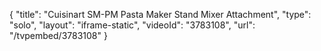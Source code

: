 {
    "title": "Cuisinart SM-PM Pasta Maker Stand Mixer Attachment",
    "type": "solo",
    "layout": "iframe-static",
    "videoId": "3783108",
    "url": "\/tvpembed\/3783108"
}